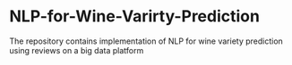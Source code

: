 # NLP-for-Wine-Varirty-Prediction
The repository contains implementation of NLP for wine variety prediction using reviews on a big data platform
